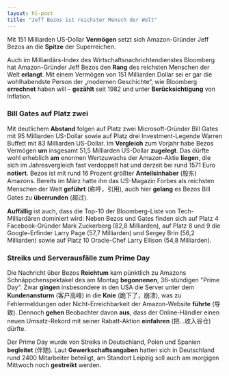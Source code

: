 ```yaml
---
layout: hl-post
title: "Jeff Bezos ist reichster Mensch der Welt"
---
```

Mit 151 Milliarden US-Dollar **Vermögen** setzt sich Amazon-Gründer Jeff Bezos an die **Spitze** der Superreichen.

Auch im Milliardärs-Index des Wirtschaftsnachrichtendienstes Bloomberg hat Amazon-Gründer Jeff Bezos den **Rang** des reichsten Menschen der Welt **erlangt**. Mit einem Vermögen von 151 Milliarden Dollar sei er gar die wohlhabendste Person der „modernen Geschichte“, wie Bloomberg **errechnet** haben will – **gezählt** seit 1982 und unter **Berücksichtigung** von Inflation.

### Bill Gates auf Platz zwei

Mit deutlichem **Abstand** folgen auf Platz zwei Microsoft-Gründer Bill Gates mit 95 Milliarden US-Dollar sowie auf Platz drei Investment-Legende Warren Buffett mit 83 Milliarden US-Dollar. Im **Vergleich** zum Vorjahr habe Bezos Vermögen **um** insgesamt 51,5 Milliarden US-Dollar **zugelegt**. Das dürfte wohl erheblich **am** enormen Wertzuwachs der Amazon-Aktie **liegen**, die sich im Jahresvergleich fast verdoppelt hat und derzeit bei rund 1571 Euro **notiert**. Bezos ist mit rund 16 Prozent größter **Anteilsinhaber** (股东) Amazons. Bereits im März hatte ihn das US-Magazin Forbes als reichsten Menschen der Welt **geführt** (称呼，引用), auch hier **gelang** es Bezos Bill Gates zu **überrunden** (超过).

**Auffällig** ist auch, dass die Top-10 der Bloomberg-Liste von Tech-Milliardären dominiert wird: Neben Bezos und Gates finden sich auf Platz 4 Facebook-Gründer Mark Zuckerberg (82,8 Milliarden), auf Platz 8 und 9 die Google-Erfinder Larry Page (57,7 Milliarden) und Sergey Brin (56,2 Milliarden) sowie auf Platz 10 Oracle-Chef Larry Ellison (54,8 Milliarden).

### Streiks und Serverausfälle zum Prime Day

Die Nachricht über Bezos **Reichtum** kam pünktlich zu Amazons Schnäppchenspektakel des am Montag **begonnenen**, 36-stündigen "Prime Day“. Zwar **gingen** insbesondere in den USA die Server unter dem **Kundenansturm** (客户高峰) in die **Knie** (跪下了，崩溃), was zu Fehlermeldungen oder Nicht-Erreichbarkeit der Amazon-Website **führte** (导致). Dennoch **gehen** Beobachter davon **aus**, dass der Online-Händler einen neuen Umsatz-Rekord mit seiner Rabatt-Aktion **einfahren** (把…收入谷仓) dürfte.

Der Prime Day wurde von Streiks in Deutschland, Polen und Spanien **begleitet** (伴随). Laut **Gewerkschaftsangaben** hatten sich in Deutschland rund 2400 Mitarbeiter beteiligt, am Standort Leipzig soll auch am morgigen Mittwoch noch **gestreikt** werden.
